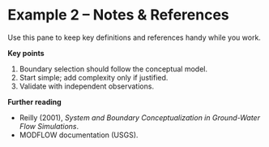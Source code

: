 # Example 2 – Notes & References

Use this pane to keep key definitions and references handy while you work.

**Key points**
1. Boundary selection should follow the conceptual model.
2. Start simple; add complexity only if justified.
3. Validate with independent observations.

**Further reading**
- Reilly (2001), *System and Boundary Conceptualization in Ground-Water Flow Simulations*.
- MODFLOW documentation (USGS).
